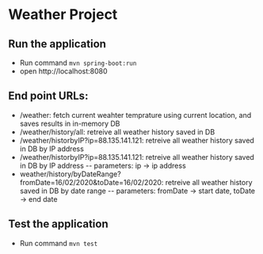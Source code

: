 # Weather Project
## Run the application

- Run command `mvn spring-boot:run`
- open http://localhost:8080

## End point URLs:
- /weather: fetch current weahter temprature using current location, and saves results in in-memory DB
- /weather/history/all: retreive all weather history saved in DB
- /weather/historbyIP?ip=88.135.141.121: retreive all weather history saved in DB by IP address
- /weather/historbyIP?ip=88.135.141.121: retreive all weather history saved in DB by IP address
-- parameters: ip -> ip address
- weather/history/byDateRange?fromDate=16/02/2020&toDate=16/02/2020: retreive all weather history saved in DB by date range
-- parameters: fromDate -> start date, toDate -> end date

## Test the application
- Run command `mvn test`
